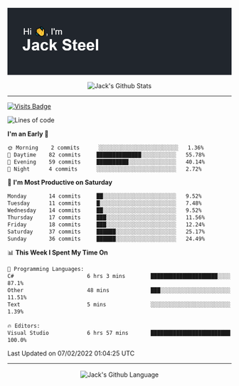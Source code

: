 <p align="center">
  <img align="center" src="https://github.com/JackSteel97/JackSteel97/blob/main/header.png?raw=true" alt="Hi, I'm Jack Steel" /> 
 </p>
<p align="center">
 <img align="center" src="https://github-readme-stats.vercel.app/api?username=jacksteel97&show_icons=true&count_private=true&theme=dracula" alt="Jack's Github Stats" /> 
</p>

<hr/>

[![Visits Badge](https://badges.pufler.dev/visits/JackSteel97/JackSteel97?color=blue&label=Profile%20Visits)](https://github.com/JackSteel97)
<!--START_SECTION:waka-->
![Lines of code](https://img.shields.io/badge/From%20Hello%20World%20I%27ve%20Written-903%20Thousand%20lines%20of%20code-blue)

**I'm an Early 🐤** 

```text
🌞 Morning    2 commits      ░░░░░░░░░░░░░░░░░░░░░░░░░   1.36% 
🌆 Daytime    82 commits     ██████████████░░░░░░░░░░░   55.78% 
🌃 Evening    59 commits     ██████████░░░░░░░░░░░░░░░   40.14% 
🌙 Night      4 commits      ░░░░░░░░░░░░░░░░░░░░░░░░░   2.72%

```
📅 **I'm Most Productive on Saturday** 

```text
Monday       14 commits     ██░░░░░░░░░░░░░░░░░░░░░░░   9.52% 
Tuesday      11 commits     █░░░░░░░░░░░░░░░░░░░░░░░░   7.48% 
Wednesday    14 commits     ██░░░░░░░░░░░░░░░░░░░░░░░   9.52% 
Thursday     17 commits     ███░░░░░░░░░░░░░░░░░░░░░░   11.56% 
Friday       18 commits     ███░░░░░░░░░░░░░░░░░░░░░░   12.24% 
Saturday     37 commits     ██████░░░░░░░░░░░░░░░░░░░   25.17% 
Sunday       36 commits     ██████░░░░░░░░░░░░░░░░░░░   24.49%

```


📊 **This Week I Spent My Time On** 

```text
💬 Programming Languages: 
C#                       6 hrs 3 mins        █████████████████████░░░░   87.1% 
Other                    48 mins             ███░░░░░░░░░░░░░░░░░░░░░░   11.51% 
Text                     5 mins              ░░░░░░░░░░░░░░░░░░░░░░░░░   1.39%

🔥 Editors: 
Visual Studio            6 hrs 57 mins       █████████████████████████   100.0%

```


 Last Updated on 07/02/2022 01:04:25 UTC
<!--END_SECTION:waka-->

<hr/>

<p align="center">
    <img align="center" src="https://github-readme-stats.vercel.app/api/top-langs/?username=jacksteel97&langs_count=10&layout=compact&theme=dracula" alt="Jack's Github Language" /> 
</p>
